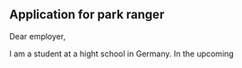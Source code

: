 ## Application for park ranger

Dear employer,

I am a student at a hight school in Germany. In the upcoming 
